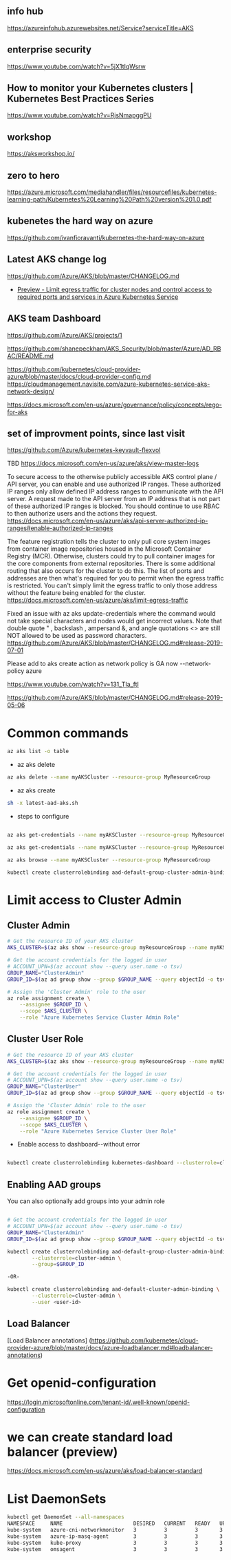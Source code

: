 ## info hub

https://azureinfohub.azurewebsites.net/Service?serviceTitle=AKS

## enterprise security 

https://www.youtube.com/watch?v=5jX1tIqWsrw

## How to monitor your Kubernetes clusters | Kubernetes Best Practices Series

https://www.youtube.com/watch?v=RjsNmapggPU

## workshop

https://aksworkshop.io/

## zero to hero

https://azure.microsoft.com/mediahandler/files/resourcefiles/kubernetes-learning-path/Kubernetes%20Learning%20Path%20version%201.0.pdf

## kubenetes the hard way on azure

https://github.com/ivanfioravanti/kubernetes-the-hard-way-on-azure

## Latest AKS change log

https://github.com/Azure/AKS/blob/master/CHANGELOG.md

- [Preview - Limit egress traffic for cluster nodes and control access to required ports and services in Azure Kubernetes Service](https://docs.microsoft.com/en-us/azure/aks/limit-egress-traffic#required-ports-and-addresses-for-aks-clusters)

## AKS team Dashboard

https://github.com/Azure/AKS/projects/1


https://github.com/shanepeckham/AKS_Security/blob/master/Azure/AD_RBAC/README.md

https://github.com/kubernetes/cloud-provider-azure/blob/master/docs/cloud-provider-config.md
https://cloudmanagement.navisite.com/azure-kubernetes-service-aks-network-design/

https://docs.microsoft.com/en-us/azure/governance/policy/concepts/rego-for-aks

## set of improvment points, since last visit

https://github.com/Azure/kubernetes-keyvault-flexvol

TBD https://docs.microsoft.com/en-us/azure/aks/view-master-logs 

To secure access to the otherwise publicly accessible AKS control plane / API server, you can enable and use authorized IP ranges. These authorized IP ranges only allow defined IP address ranges to communicate with the API server. A request made to the API server from an IP address that is not part of these authorized IP ranges is blocked. You should continue to use RBAC to then authorize users and the actions they request.
https://docs.microsoft.com/en-us/azure/aks/api-server-authorized-ip-ranges#enable-authorized-ip-ranges

The feature registration tells the cluster to only pull core system images from container image repositories housed in the Microsoft Container Registry (MCR). Otherwise, clusters could try to pull container images for the core components from external repositories. There is some additional routing that also occurs for the cluster to do this. The list of ports and addresses are then what's required for you to permit when the egress traffic is restricted. You can't simply limit the egress traffic to only those address without the feature being enabled for the cluster.
https://docs.microsoft.com/en-us/azure/aks/limit-egress-traffic

Fixed an issue with az aks update-credentials where the command would not take special characters and nodes would get incorrect values. Note that double quote " , backslash \, ampersand &, and angle quotations <> are still NOT allowed to be used as password characters.
https://github.com/Azure/AKS/blob/master/CHANGELOG.md#release-2019-07-01

 
 Please add to aks create action as network policy is GA now
 --network-policy azure
 
 https://www.youtube.com/watch?v=131_TIa_ftI
 
 
 https://github.com/Azure/AKS/blob/master/CHANGELOG.md#release-2019-05-06
 
 
# Common commands

```sh
az aks list -o table
```

- az aks delete

```sh
az aks delete --name myAKSCluster --resource-group MyResourceGroup
```

- az aks create

```sh
sh -x latest-aad-aks.sh
```

- steps to configure

```sh

az aks get-credentials --name myAKSCluster --resource-group MyResourceGroup --overwrite-existing

az aks get-credentials --name myAKSCluster --resource-group MyResourceGroup --admin --overwrite-existing

az aks browse --name myAKSCluster --resource-group MyResourceGroup

kubectl create clusterrolebinding aad-default-group-cluster-admin-binding --clusterrole=cluster-admin --group=ae1c4a4d-985c-4bd6-b003-1e8bc8d1be28

```

# Limit access to Cluster Admin

## Cluster Admin

```sh
# Get the resource ID of your AKS cluster
AKS_CLUSTER=$(az aks show --resource-group myResourceGroup --name myAKSCluster --query id -o tsv)

# Get the account credentials for the logged in user
# ACCOUNT_UPN=$(az account show --query user.name -o tsv)
GROUP_NAME="ClusterAdmin"
GROUP_ID=$(az ad group show --group $GROUP_NAME --query objectId -o tsv)

# Assign the 'Cluster Admin' role to the user
az role assignment create \
    --assignee $GROUP_ID \
    --scope $AKS_CLUSTER \
    --role "Azure Kubernetes Service Cluster Admin Role"

```

## Cluster User Role

```sh
# Get the resource ID of your AKS cluster
AKS_CLUSTER=$(az aks show --resource-group myResourceGroup --name myAKSCluster --query id -o tsv)

# Get the account credentials for the logged in user
# ACCOUNT_UPN=$(az account show --query user.name -o tsv)
GROUP_NAME="ClusterUser"
GROUP_ID=$(az ad group show --group $GROUP_NAME --query objectId -o tsv)

# Assign the 'Cluster Admin' role to the user
az role assignment create \
    --assignee $GROUP_ID \
    --scope $AKS_CLUSTER \
    --role "Azure Kubernetes Service Cluster User Role"

```

- Enable access to dashboard--without error

```sh

kubectl create clusterrolebinding kubernetes-dashboard --clusterrole=cluster-admin --serviceaccount=kube-system:kubernetes-dashboard
```

## Enabling AAD groups

You can also optionally add groups into your admin role

```sh

# Get the account credentials for the logged in user
# ACCOUNT_UPN=$(az account show --query user.name -o tsv)
GROUP_NAME="ClusterAdmin"
GROUP_ID=$(az ad group show --group $GROUP_NAME --query objectId -o tsv)

kubectl create clusterrolebinding aad-default-group-cluster-admin-binding \
        --clusterrole=cluster-admin \
        --group=$GROUP_ID

-OR-

kubectl create clusterrolebinding aad-default-cluster-admin-binding \
        --clusterrole=cluster-admin \
        --user <user-id>
```

## Load Balancer

[Load Balancer annotations] (https://github.com/kubernetes/cloud-provider-azure/blob/master/docs/azure-loadbalancer.md#loadbalancer-annotations)


# Get openid-configuration

https://login.microsoftonline.com/tenant-id/.well-known/openid-configuration


# we can create standard load balancer (preview) 

https://docs.microsoft.com/en-us/azure/aks/load-balancer-standard


# List DaemonSets 

```bash
kubectl get DaemonSet --all-namespaces
NAMESPACE     NAME                       DESIRED   CURRENT   READY   UP-TO-DATE   AVAILABLE   NODE SELECTOR                 AGE
kube-system   azure-cni-networkmonitor   3         3         3       3            3           beta.kubernetes.io/os=linux   54m
kube-system   azure-ip-masq-agent        3         3         3       3            3           beta.kubernetes.io/os=linux   54m
kube-system   kube-proxy                 3         3         3       3            3           beta.kubernetes.io/os=linux   54m
kube-system   omsagent                   3         3         3       3            3           beta.kubernetes.io/os=linux   54m
```
